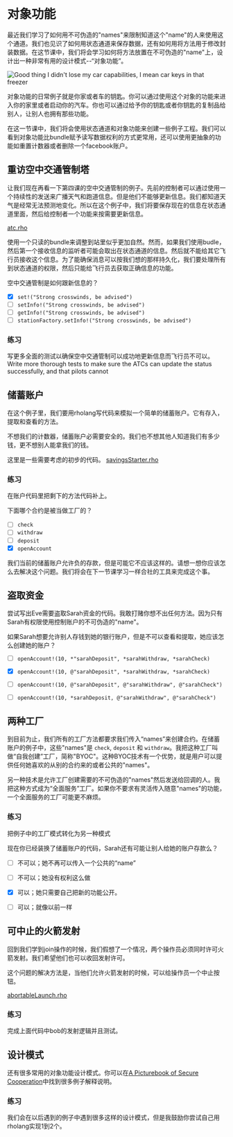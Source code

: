# 对象功能

最近我们学习了如何用不可伪造的"names"来限制知道这个"name"的人来使用这个通道。我们也见识了如何用状态通道来保存数据，还有如何用将方法用于修改封装数据。在这节课中，我们将会学习如何将方法放置在不可伪造的"name"上，设计出一种非常有用的设计模式--“对象功能”。

![Good thing I didn't lose my car capabilities, I mean car keys in that freezer](keys.png)

对象功能的日常例子就是你家或者车的钥匙。你可以通过使用这个对象的功能来进入你的家里或者启动你的汽车。你也可以通过给予你的钥匙或者你钥匙的复制品给别人，让别人也拥有那些功能。

在这一节课中，我们将会使用状态通道和对象功能来创建一些例子工程。我们可以看到对象功能比bundle赋予读写数据权利的方式更常用，还可以使用更抽象的功能如重置计数器或者删除一个facebook账户。

## 重访空中交通管制塔
让我们现在再看一下第四课的空中交通管制的例子。先前的控制者可以通过使用一个持续性的发送来广播天气和跑道信息。但是他们不能够更新信息。我们都知道天气是经常无法预测地变化。所以在这个例子中，我们将要保存现在的信息在状态通道里面，然后给控制者一个功能来按需要更新信息。

[atc.rho](atc.rho)

使用一个只读的bundle来调整到站里似乎更加自然。然而，如果我们使用budle，然后第一个接收信息的监听者可能会取出在状态通道的信息。然后就不能给其它飞行员接收这个信息。为了能确保消息可以按我们想的那样持久化，我们要处理所有到状态通道的权限，然后只能给飞行员去获取正确信息的功能。

空中交通管制是如何跟新信息的？
- [x] `set!("Strong crosswinds, be advised")`
- [ ] `setInfo!("Strong crosswinds, be advised")`
- [ ] `getInfo!("Strong crosswinds, be advised")`
- [ ] `stationFactory.setInfo!("Strong crosswinds, be advised")`

### 练习
写更多全面的测试以确保空中交通管制可以成功地更新信息而飞行员不可以。
Write more thorough tests to make sure the ATCs can update the status successfully, and that pilots cannot

## 储蓄账户
在这个例子里，我们要用rholang写代码来模拟一个简单的储蓄账户。它有存入，提取和查看的方法。

不想我们的计数器，储蓄账户必需要安全的。我们也不想其他人知道我们有多少钱，更不想别人能拿我们的钱。

这里是一些需要考虑的初步的代码。
[savingsStarter.rho](savingsStarter.rho)

### 练习
在账户代码里把剩下的方法代码补上。

下面哪个合约是被当做工厂的？
- [ ] `check`
- [ ] `withdraw`
- [ ] `deposit`
- [x] `openAccount`

我们当前的储蓄账户允许负的存款，但是可能它不应该这样的。请想一想你应该怎么去解决这个问题。我们将会在下一节课学习一样合社的工具来完成这个事。

## 盗取资金
尝试写出Eve需要盗取Sarah资金的代码。我敢打赌你想不出任何方法。因为只有Sarah有权限使用控制账户的不可伪造的"name"。


如果Sarah想要允许别人存钱到她的银行账户，但是不可以查看和提取，她应该怎么创建她的账户？
- [ ] `openAccount!(10, *"sarahDeposit", *sarahWithdraw, *sarahCheck)`
- [x] `openAccount!(10, @"sarahDeposit", *sarahWithdraw, *sarahCheck)`
- [ ] `openAccount!(10, @"sarahDeposit", @"sarahWithdraw", @"sarahCheck")`
- [ ] `openAccount!(10, *sarahDeposit, @"sarahWithdraw", @"sarahCheck")`




## 两种工厂
到目前为止，我们所有的工厂方法都要求我们传入“names”来创建合约。在储蓄账户的例子中，这些"names"是 `check`, `deposit` 和 `withdraw`。我把这种工厂叫做“自我创建”工厂，简称"BYOC"。这种BYOC技术有一个优势，就是用户可以提供任何她喜欢的从别的合约来的或者公共的"names"。

另一种技术是允许工厂创建需要的不可伪造的"names"然后发送给回调的人。我把这种方式成为“全面服务”工厂。如果你不要求有灵活传入随意"names"的功能，一个全面服务的工厂可能更不麻烦。

### 练习
把例子中的工厂模式转化为另一种模式


现在你已经装换了储蓄账户的代码，Sarah还有可能让别人给她的账户存款么？
- [ ] 不可以；她不再可以传入一个公共的“name”
- [ ] 不可以；她没有权利这么做
- [x] 可以；她只需要自己把新的功能公开。
- [ ] 可以；就像以前一样


## 可中止的火箭发射
回到我们学到join操作的时候，我们假想了一个情况，两个操作员必须同时许可火箭发射。我们希望他们也可以收回发射许可。

这个问题的解决方法是，当他们允许火箭发射的时候，可以给操作员一个中止按钮。

[abortableLaunch.rho](abortableLaunch.rho)

### 练习
完成上面代码中bob的发射逻辑并且测试。

## 设计模式
还有很多常用的对象功能设计模式。你可以在[A Picturebook of Secure Cooperation](http://erights.org/talks/efun/SecurityPictureBook.pdf)中找到很多例子解释说明。

### 练习
我们会在以后遇到的例子中遇到很多这样的设计模式，但是我鼓励你尝试自己用rholang实现1到2个。
